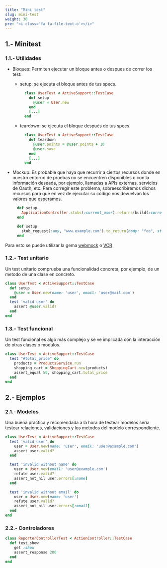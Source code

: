 ```yaml
---
title: "Mini test"
slug: mini-test
weight: 30
pre: "<i class='fa fa-file-text-o'></i>"
---
```


## 1.- Minitest

### 1.1.- Utilidades

* Bloques: Permiten ejecutar un bloque antes o despues de correr los test:
  - setup: se ejecuta el bloque antes de tus specs.
    ```ruby
      class UserTest < ActiveSupport::TestCase
        def setup
          @user = User.new
        end
        [...]
      end
    ```

  - teardown: se ejecuta el bloque después de tus specs.
    ```ruby
      class UserTest < ActiveSupport::TestCase
        def teardown
          @user.points = @user.points + 10
          @user.save
        end
        [...]
      end
    ```

* Mockup: Es probable que haya que recurrir a ciertos recursos donde en nuestro entorno de pruebas no se encuentren disponibles o con la información deseada, por ejemplo, llamadas a APIs externas, servicios de Oauth, etc. Para corregir este problema, sobreescribiremos dichos recursos para que en vez de ejecutar su código nos devuelvan los valores que esperamos.
  ```ruby
    def setup
      ApplicationController.stubs(:current_user).returns(build(:current_user))
    end
  ```
  ```ruby
    def setup
      stub_request(:any, "www.example.com").to_return(body: "foo", status: 200)
    end
  ```

Para esto se puede utilizar la gema [webmock](https://github.com/bblimke/webmock) o [VCR](https://github.com/vcr/vcr)

### 1.2.- Test unitario

Un test unitario comprueba una funcionalidad concreta, por ejemplo, de un metodo de una clase en concreto.
```ruby
class UserTest < ActiveSupport::TestCase
  def setup
    @user = User.new(name: 'user', email: 'user@mail.com')
  end
  test 'valid user' do
    assert @user.valid?
  end
end
```

### 1.3.- Test funcional

Un test funcional es algo más complejo y se ve implicada con la interacción de otras clases o modulos.
```ruby
class UserTest < ActiveSupport::TestCase
  test "#total_price" do
    products = ProductsService.run
    shopping_cart = ShoppingCart.new(products)
    assert_equal 50, shopping_cart.total_price
  end
end
```

## 2.- Ejemplos

### 2.1.- Modelos

Una buena practica y recomendada a la hora de testear modelos sería testear relaciones, validaciones y los metodos del modelo correspondiente.
```ruby
class UserTest < ActiveSupport::TestCase
  test 'valid user' do
    user = User.new(name: 'user', email: 'user@example.com')
    assert user.valid?
  end

  test 'invalid without name' do
    user = User.new(email: 'user@example.com')
    refute user.valid?
    assert_not_nil user.errors[:name]
  end

  test 'invalid without email' do
    user = User.new(name: 'user')
    refute user.valid?
    assert_not_nil user.errors[:email]
  end
end
```

### 2.2.- Controladores
```ruby
class ReporterControllerTest < ActionController::TestCase
  def test_show
    get :show
    assert_response 200
  end
end
```